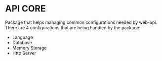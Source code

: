 # API CORE
Package that helps managing common configurations needed by web-api. There are 4 configurations that are being handled by the package:
- Language
- Database
- Memory Storage
- Http Server
